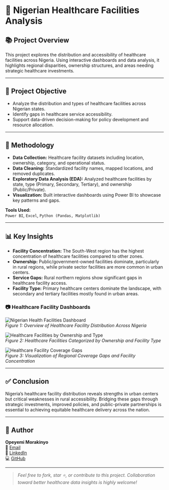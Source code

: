 # 🏥 Nigerian Healthcare Facilities Analysis

## 📚 Project Overview

This project explores the distribution and accessibility of healthcare facilities across Nigeria. Using interactive dashboards and data analysis, it highlights regional disparities, ownership structures, and areas needing strategic healthcare investments.

---

## 🎯 Project Objective

- Analyze the distribution and types of healthcare facilities across Nigerian states.
- Identify gaps in healthcare service accessibility.
- Support data-driven decision-making for policy development and resource allocation.

---

## 🧠 Methodology

- **Data Collection:** Healthcare facility datasets including location, ownership, category, and operational status.
- **Data Cleaning:** Standardized facility names, mapped locations, and removed duplicates.
- **Exploratory Data Analysis (EDA):** Analyzed healthcare facilities by state, type (Primary, Secondary, Tertiary), and ownership (Public/Private).
- **Visualization:** Built interactive dashboards using Power BI to showcase key patterns and gaps.

**Tools Used:**  
`Power BI`, `Excel`, `Python (Pandas, Matplotlib)`

---

## 📊 Key Insights

- **Facility Concentration:** The South-West region has the highest concentration of healthcare facilities compared to other zones.
- **Ownership:** Public/government-owned facilities dominate, particularly in rural regions, while private sector facilities are more common in urban centers.
- **Service Gaps:** Rural northern regions show significant gaps in healthcare facility access.
- **Facility Type:** Primary healthcare centers dominate the landscape, with secondary and tertiary facilities mostly found in urban areas.

### 📷 Healthcare Facility Dashboards

![Nigerian Health Facilities Dashboard](visuals/Nigerian_Health_Facilities_Dashboard.JPG)  
*Figure 1: Overview of Healthcare Facility Distribution Across Nigeria*

![Healthcare Facilities by Ownership and Type](visuals/Nigerian_Health_Facilities_Dh2.JPG)  
*Figure 2: Healthcare Facilities Categorized by Ownership and Facility Type*

![Healthcare Facility Coverage Gaps](visuals/Nigerian_Health_Facilities_Dh3.JPG)  
*Figure 3: Visualization of Regional Coverage Gaps and Facility Concentration*

---

## ✅ Conclusion

Nigeria’s healthcare facility distribution reveals strengths in urban centers but critical weaknesses in rural accessibility. Bridging these gaps through strategic investments, improved policies, and public-private partnerships is essential to achieving equitable healthcare delivery across the nation.

---

## 👤 Author

**Opeyemi Morakinyo**  
📧 [Email](mailto:yemigunju0@gmail.com)  
🔗 [LinkedIn](https://linkedin.com/in/opeyemimorakinyo)  
💻 [GitHub](https://github.com/Yemigunju)

---

> *Feel free to fork, star ⭐, or contribute to this project. Collaboration toward better healthcare data insights is highly welcome!*

